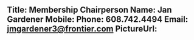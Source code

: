 Title: Membership Chairperson
Name: Jan Gardener
Mobile: 
Phone: 608.742.4494
Email: jmgardener3@frontier.com
PictureUrl:
---